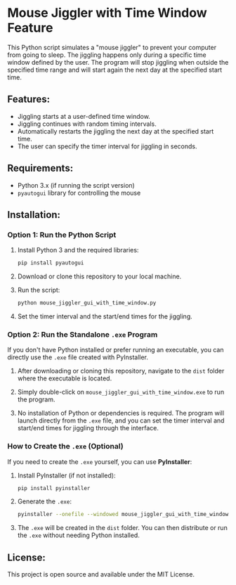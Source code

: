 # Mouse Jiggler with Time Window Feature

This Python script simulates a "mouse jiggler" to prevent your computer from going to sleep. The jiggling happens only during a specific time window defined by the user. The program will stop jiggling when outside the specified time range and will start again the next day at the specified start time.

## Features:
- Jiggling starts at a user-defined time window.
- Jiggling continues with random timing intervals.
- Automatically restarts the jiggling the next day at the specified start time.
- The user can specify the timer interval for jiggling in seconds.

## Requirements:
- Python 3.x (if running the script version)
- `pyautogui` library for controlling the mouse

## Installation:

### Option 1: Run the Python Script
1. Install Python 3 and the required libraries:
    ```bash
    pip install pyautogui
    ```

2. Download or clone this repository to your local machine.

3. Run the script:
    ```bash
    python mouse_jiggler_gui_with_time_window.py
    ```

4. Set the timer interval and the start/end times for the jiggling.

### Option 2: Run the Standalone `.exe` Program
If you don't have Python installed or prefer running an executable, you can directly use the `.exe` file created with PyInstaller.

1. After downloading or cloning this repository, navigate to the `dist` folder where the executable is located.

2. Simply double-click on `mouse_jiggler_gui_with_time_window.exe` to run the program.

3. No installation of Python or dependencies is required. The program will launch directly from the `.exe` file, and you can set the timer interval and start/end times for jiggling through the interface.

### How to Create the `.exe` (Optional)
If you need to create the `.exe` yourself, you can use **PyInstaller**:

1. Install PyInstaller (if not installed):
    ```bash
    pip install pyinstaller
    ```

2. Generate the `.exe`:
    ```bash
    pyinstaller --onefile --windowed mouse_jiggler_gui_with_time_window.py
    ```

3. The `.exe` will be created in the `dist` folder. You can then distribute or run the `.exe` without needing Python installed.

## License:
This project is open source and available under the MIT License.
